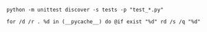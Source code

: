 `python -m unittest discover -s tests -p "test_*.py"`

`for /d /r . %d in (__pycache__) do @if exist "%d" rd /s /q "%d"`
